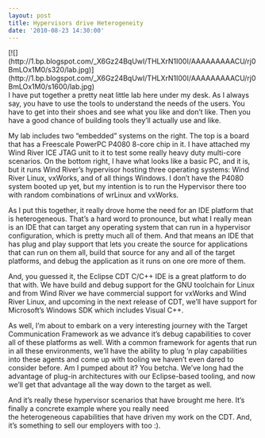 ```yaml
---
layout: post
title: Hypervisors drive Heterogeneity
date: '2010-08-23 14:30:00'
---
```



<div></div><div>[![](http://1.bp.blogspot.com/_X6Gz24BqUwI/THLXrN1I00I/AAAAAAAAACU/rj0BmLOx1M0/s320/lab.jpg)](http://1.bp.blogspot.com/_X6Gz24BqUwI/THLXrN1I00I/AAAAAAAAACU/rj0BmLOx1M0/s1600/lab.jpg)</div>I have put together a pretty neat little lab here under my desk. As I always say, you have to use the tools to understand the needs of the users. You have to get into their shoes and see what you like and don’t like. Then you have a good chance of building tools they’ll actually use and like.

My lab includes two “embedded” systems on the right. The top is a board that has a Freescale PowerPC P4080 8-core chip in it. I have attached my Wind River ICE JTAG unit to it to test some really heavy duty multi-core scenarios. On the bottom right, I have what looks like a basic PC, and it is, but it runs Wind River’s hypervisor hosting three operating systems: Wind River Linux, vxWorks, and of all things Windows. I don’t have the P4080 system booted up yet, but my intention is to run the Hypervisor there too with random combinations of wrLinux and vxWorks.

As I put this together, it really drove home the need for an IDE platform that is heterogeneous. That’s a hard word to pronounce, but what I really mean is an IDE that can target any operating system that can run in a hypervisor configuration, which is pretty much all of them. And that means an IDE that has plug and play support that lets you create the source for applications that can run on them all, build that source for any and all of the target platforms, and debug the application as it runs on one ore more of them.

And, you guessed it, the Eclipse CDT C/C++ IDE is a great platform to do that with. We have build and debug support for the GNU toolchain for Linux and from Wind River we have commercial support for vxWorks and Wind River Linux, and upcoming in the next release of CDT, we’ll have support for Microsoft’s Windows SDK which includes Visual C++.

As well, I’m about to embark on a very interesting journey with the Target Communication Framework as we advance it’s debug capabilities to cover all of these platforms as well. With a common framework for agents that run in all these environments, we’ll have the ability to plug ‘n play capabilities into these agents and come up with tooling we haven’t even dared to consider before. Am I pumped about it? You betcha. We’ve long had the advantage of plug-in architectures with our Eclipse-based tooling, and now we’ll get that advantage all the way down to the target as well.

And it’s really these hypervisor scenarios that have brought me here. It’s finally a concrete example where you really need the heterogeneous capabilities that have driven my work on the CDT. And, it’s something to sell our employers with too :).


